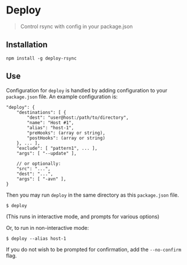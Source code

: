 # Deploy

> Control rsync with config in your package.json

## Installation

`npm install -g deploy-rsync`

## Use

Configuration for `deploy` is handled by adding configuration to your `package.json` file.  An example configuration is:

```
"deploy": {
	"destinations": [ {
		"dest": "user@host:/path/to/directory",
		"name": "Host #1",
		"alias": "host-1",
		"preHooks": (array or string),
		"postHooks": (array or string)
	}, ... ],
	"exclude": [ "pattern1", ... ],
	"args": [ "--update" ],

	// or optionally:
	"src": "...",
	"dest": "...",
	"args": [ "-avn" ],
}
```

Then you may run `deploy` in the same directory as this `package.json` file.

```
$ deploy
```

(This runs in interactive mode, and prompts for various options)

Or, to run in non-interactive mode:

```
$ deploy --alias host-1
```

If you do not wish to be prompted for confirmation, add the `--no-confirm` flag.

